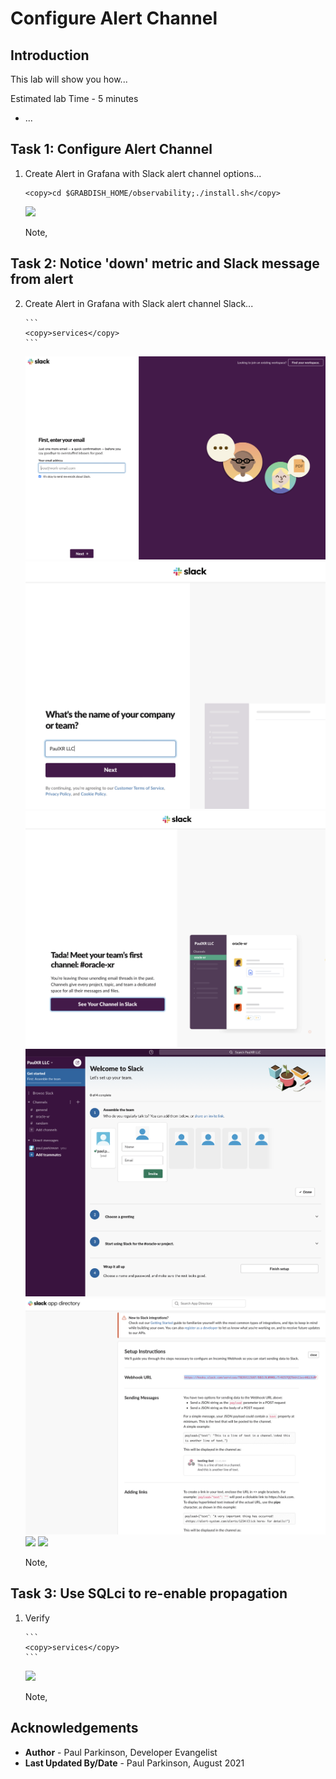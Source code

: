 # Configure Alert Channel

## Introduction

This lab will show you how...

Estimated lab Time - 5 minutes

  -   ...
  
## Task 1: Configure Alert Channel

1. Create Alert in Grafana with Slack alert channel options...

    ```
    <copy>cd $GRABDISH_HOME/observability;./install.sh</copy>
    ```

     ![](images/prometheusalertmanager.png " ")

     Note, 


## Task 2: Notice 'down' metric and Slack message from alert

2. Create Alert in Grafana with Slack alert channel Slack...

       ```
       <copy>services</copy>
       ```

     ![](images/slackalertchannelsetup1.png " ")
     ![](images/slackalertchannelsetup2.png " ")
     ![](images/slackalertchannelsetup3.png " ")
     ![](images/slackalertchannelsetup4.png " ")
     ![](images/slackalertchannelsetup5.png " ")
     ![](images/slackalertchannelsetup6.png " ")
     ![](images/slackalertchannelsetup7.png " ")

     Note, 

## Task 3: Use SQLci to re-enable propagation

1. Verify

       ```
       <copy>services</copy>
       ```

     ![](images/grafana-loadbalancer-externalip.png " ")

     Note, 

## Acknowledgements
* **Author** - Paul Parkinson, Developer Evangelist
* **Last Updated By/Date** - Paul Parkinson, August 2021
